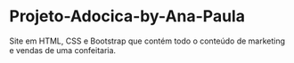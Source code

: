 # Projeto-Adocica-by-Ana-Paula
Site em HTML, CSS e Bootstrap que contém todo o conteúdo de marketing e vendas de uma confeitaria.
